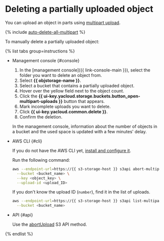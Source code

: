 # Deleting a partially uploaded object

You can upload an object in parts using [multipart upload](../../concepts/multipart.md).

{% include [auto-delete-all-multipart](../../../_includes/storage/auto-delete-all-multipart.md) %}

To manually delete a partially uploaded object:

{% list tabs group=instructions %}

- Management console {#console}

   1. In the [management console]({{ link-console-main }}), select the folder you want to delete an object from.
   1. Select **{{ objstorage-name }}**.
   1. Select a bucket that contains a partially uploaded object.
   1. Hover over the yellow field next to the object count.
   1. Click the **{{ ui-key.yacloud.storage.buckets.button_open-multipart-uploads }}** button that appears.
   1. Mark incomplete uploads you want to delete.
   1. Click **{{ ui-key.yacloud.common.delete }}**.
   1. Confirm the deletion.

   In the management console, information about the number of objects in a bucket and the used space is updated with a few minutes' delay.

- AWS CLI {#cli}

   If you do not have the AWS CLI yet, [install and configure it](../../tools/aws-cli.md).

   Run the following command:

   ```bash
   aws --endpoint-url=https://{{ s3-storage-host }} s3api abort-multipart-upload \
     --bucket <bucket_name> \
     --key <object_key> \
     --upload-id <upload_ID>
   ```

   If you don't know the upload ID (`number`), find it in the list of uploads.

   ```bash
   aws --endpoint-url=https://{{ s3-storage-host }} s3api list-multipart-uploads \
     --bucket <bucket_name>
   ```

- API {#api}

   Use the [abortUpload](../../s3/api-ref/multipart/abortupload.md) S3 API method.

{% endlist %}

